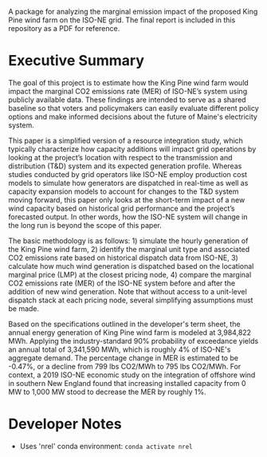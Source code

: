 A package for analyzing the marginal emission impact of the proposed King Pine wind farm on the ISO-NE grid. The final report is included in this repository as a PDF for reference.

# Executive Summary

The goal of this project is to estimate how the King Pine wind farm would impact the marginal CO2 emissions rate (MER) of ISO-NE’s system using publicly available data. These findings are intended to serve as a shared baseline so that voters and policymakers can easily evaluate different policy options and make informed decisions about the future of Maine's electricity system. 

This paper is a simplified version of a resource integration study, which typically characterize how capacity additions will impact grid operations by looking at the project’s location with respect to the transmission and distribution (T&D) system and its expected generation profile. Whereas studies conducted by grid operators like ISO-NE employ production cost models to simulate how generators are dispatched in real-time as well as capacity expansion models to account for changes to the T&D system moving forward, this paper only looks at the short-term impact of a new wind capacity based on historical grid performance and the project’s forecasted output. In other words, how the ISO-NE system will change in the long run is beyond the scope of this paper. 

The basic methodology is as follows: 1) simulate the hourly generation of the King Pine wind farm, 2) identify the marginal unit type and associated CO2 emissions rate based on historical dispatch data from ISO-NE, 3) calculate how much wind generation is dispatched based on the locational marginal price (LMP) at the closest pricing node, 4) compare the marginal CO2 emissions rate (MER) of the ISO-NE system before and after the addition of new wind generation. Note that without access to a unit-level dispatch stack at each pricing node, several simplifying assumptions must be made. 

Based on the specifications outlined in the developer's term sheet, the annual energy generation of King Pine wind farm is modeled at 3,984,822 MWh. Applying the industry-standard 90% probability of exceedance yields an annual total of 3,341,590 MWh, which is roughly 4% of ISO-NE's aggregate demand. The percentage change in MER is estimated to be -0.47%, or a decline from 799 lbs CO2/MWh to 795 lbs CO2/MWh. For context, a 2019 ISO-NE economic study on the integration of offshore wind in southern New England found that increasing installed capacity from 0 MW to 1,000 MW stood to decrease the MER by roughly 1%.

# Developer Notes

- Uses 'nrel' conda environment: ``conda activate nrel``
